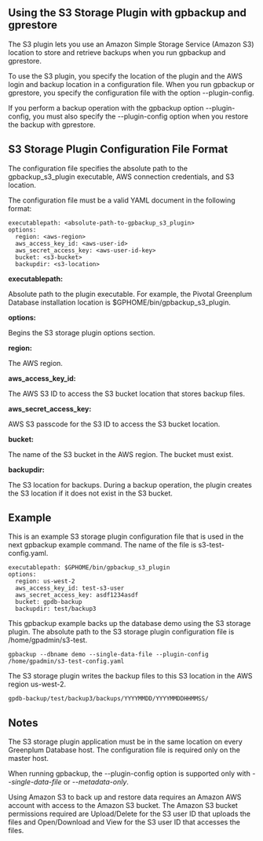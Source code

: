 ## Using the S3 Storage Plugin with gpbackup and gprestore
The S3 plugin lets you use an Amazon Simple Storage Service (Amazon S3) location to store and retrieve backups when you run gpbackup and gprestore.

To use the S3 plugin, you specify the location of the plugin and the AWS login and backup location in a configuration file. When you run gpbackup or gprestore, you specify the configuration file with the option --plugin-config.

If you perform a backup operation with the gpbackup option --plugin-config, you must also specify the --plugin-config option when you restore the backup with gprestore.

## S3 Storage Plugin Configuration File Format
The configuration file specifies the absolute path to the gpbackup_s3_plugin executable, AWS connection credentials, and S3 location.

The configuration file must be a valid YAML document in the following format: 

```
executablepath: <absolute-path-to-gpbackup_s3_plugin>
options: 
  region: <aws-region>
  aws_access_key_id: <aws-user-id>
  aws_secret_access_key: <aws-user-id-key>
  bucket: <s3-bucket>
  backupdir: <s3-location>
 ```

**executablepath:**

Absolute path to the plugin executable. For example, the Pivotal Greenplum Database installation location is $GPHOME/bin/gpbackup_s3_plugin.

**options:**

Begins the S3 storage plugin options section.

**region:**

The AWS region.

**aws_access_key_id:**

The AWS S3 ID to access the S3 bucket location that stores backup files.

**aws_secret_access_key:**

AWS S3 passcode for the S3 ID to access the S3 bucket location.

**bucket:**

The name of the S3 bucket in the AWS region. The bucket must exist.

**backupdir:**

The S3 location for backups. During a backup operation, the plugin creates the S3 location if it does not exist in the S3 bucket.

## Example
This is an example S3 storage plugin configuration file that is used in the next gpbackup example command. The name of the file is s3-test-config.yaml.

```
executablepath: $GPHOME/bin/gpbackup_s3_plugin
options: 
  region: us-west-2
  aws_access_key_id: test-s3-user
  aws_secret_access_key: asdf1234asdf
  bucket: gpdb-backup
  backupdir: test/backup3
```

This gpbackup example backs up the database demo using the S3 storage plugin. The absolute path to the S3 storage plugin configuration file is /home/gpadmin/s3-test.

```
gpbackup --dbname demo --single-data-file --plugin-config /home/gpadmin/s3-test-config.yaml
```
The S3 storage plugin writes the backup files to this S3 location in the AWS region us-west-2.

```
gpdb-backup/test/backup3/backups/YYYYMMDD/YYYYMMDDHHMMSS/
```

## Notes
The S3 storage plugin application must be in the same location on every Greenplum Database host. The configuration file is required only on the master host.

When running gpbackup, the --plugin-config option is supported only with _--single-data-file_ or _--metadata-only_.

Using Amazon S3 to back up and restore data requires an Amazon AWS account with access to the Amazon S3 bucket. The Amazon S3 bucket permissions required are Upload/Delete for the S3 user ID that uploads the files and Open/Download and View for the S3 user ID that accesses the files.
